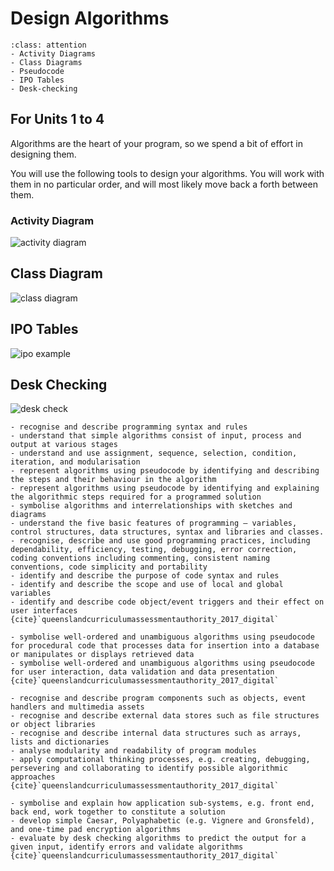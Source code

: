 # Design Algorithms

```{admonition} Tools used:
:class: attention
- Activity Diagrams
- Class Diagrams
- Pseudocode
- IPO Tables
- Desk-checking
```
## For Units 1 to 4

Algorithms are the heart of your program, so we spend a bit of effort in designing them.

You will use the following tools to design your algorithms. You will work with them in no particular order, and will most likely move back a forth between them.

### Activity Diagram
![activity diagram](./assets/activity.png)

## Class Diagram
![class diagram](./assets/class_diagram.png)

## IPO Tables
![ipo example](./assets/ipo_example.png)

## Desk Checking
![desk check](./assets/desk_check_1.png)

```{admonition} Unit 1 subject matter covered:
- recognise and describe programming syntax and rules
- understand that simple algorithms consist of input, process and output at various stages
- understand and use assignment, sequence, selection, condition, iteration, and modularisation
- represent algorithms using pseudocode by identifying and describing the steps and their behaviour in the algorithm
- represent algorithms using pseudocode by identifying and explaining the algorithmic steps required for a programmed solution
- symbolise algorithms and interrelationships with sketches and diagrams
- understand the five basic features of programming – variables, control structures, data structures, syntax and libraries and classes.
- recognise, describe and use good programming practices, including dependability, efficiency, testing, debugging, error correction, coding conventions including commenting, consistent naming conventions, code simplicity and portability
- identify and describe the purpose of code syntax and rules
- identify and describe the scope and use of local and global variables
- identify and describe code object/event triggers and their effect on user interfaces
{cite}`queenslandcurriculumassessmentauthority_2017_digital`
```

```{admonition} Unit 2 subject matter covered:
- symbolise well-ordered and unambiguous algorithms using pseudocode for procedural code that processes data for insertion into a database or manipulates or displays retrieved data
- symbolise well-ordered and unambiguous algorithms using pseudocode for user interaction, data validation and data presentation
{cite}`queenslandcurriculumassessmentauthority_2017_digital`
```

```{admonition} Unit 3 subject matter covered:
- recognise and describe program components such as objects, event handlers and multimedia assets 
- recognise and describe external data stores such as file structures or object libraries
- recognise and describe internal data structures such as arrays, lists and dictionaries
- analyse modularity and readability of program modules
- apply computational thinking processes, e.g. creating, debugging, persevering and collaborating to identify possible algorithmic approaches
{cite}`queenslandcurriculumassessmentauthority_2017_digital`
```

```{admonition} Unit 4 subject matter covered:
- symbolise and explain how application sub-systems, e.g. front end, back end, work together to constitute a solution
- develop simple Caesar, Polyaphabetic (e.g. Vignere and Gronsfeld), and one-time pad encryption algorithms
- evaluate by desk checking algorithms to predict the output for a given input, identify errors and validate algorithms
{cite}`queenslandcurriculumassessmentauthority_2017_digital`
```